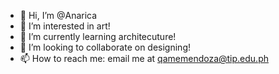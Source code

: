 - 👋 Hi, I’m @Anarica
- 👀 I’m interested in art!
- 🌱 I’m currently learning architecuture!
- 💞️ I’m looking to collaborate on designing!
- 📫 How to reach me: email me at qamemendoza@tip.edu.ph
<!---
Anarica/Anarica is a ✨ special ✨ repository because its `README.md` (this file) appears on your GitHub profile.
You can click the Preview link to take a look at your changes.
--->
